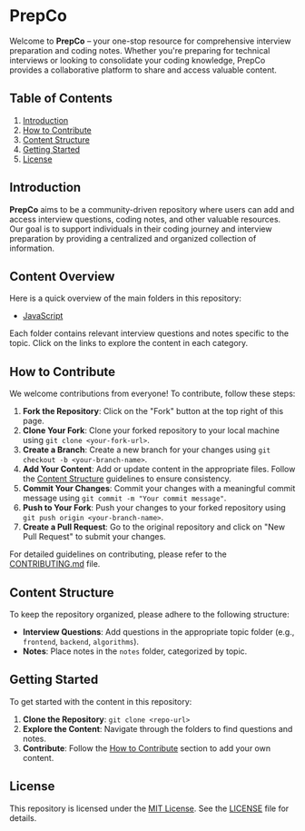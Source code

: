 # PrepCo

Welcome to **PrepCo** – your one-stop resource for comprehensive interview preparation and coding notes. Whether you're preparing for technical interviews or looking to consolidate your coding knowledge, PrepCo provides a collaborative platform to share and access valuable content.

## Table of Contents
1. [Introduction](#introduction)
2. [How to Contribute](#how-to-contribute)
3. [Content Structure](#content-structure)
4. [Getting Started](#getting-started)
5. [License](#license)

## Introduction

**PrepCo** aims to be a community-driven repository where users can add and access interview questions, coding notes, and other valuable resources. Our goal is to support individuals in their coding journey and interview preparation by providing a centralized and organized collection of information.

## Content Overview

Here is a quick overview of the main folders in this repository:

- [JavaScript](https://github.com/IkramBagban/PrepCo/tree/main/JavaScript)

Each folder contains relevant interview questions and notes specific to the topic. Click on the links to explore the content in each category.

## How to Contribute

We welcome contributions from everyone! To contribute, follow these steps:
1. **Fork the Repository**: Click on the "Fork" button at the top right of this page.
2. **Clone Your Fork**: Clone your forked repository to your local machine using `git clone <your-fork-url>`.
3. **Create a Branch**: Create a new branch for your changes using `git checkout -b <your-branch-name>`.
4. **Add Your Content**: Add or update content in the appropriate files. Follow the [Content Structure](#content-structure) guidelines to ensure consistency.
5. **Commit Your Changes**: Commit your changes with a meaningful commit message using `git commit -m "Your commit message"`.
6. **Push to Your Fork**: Push your changes to your forked repository using `git push origin <your-branch-name>`.
7. **Create a Pull Request**: Go to the original repository and click on "New Pull Request" to submit your changes.

For detailed guidelines on contributing, please refer to the [CONTRIBUTING.md](CONTRIBUTING.md) file.

## Content Structure

To keep the repository organized, please adhere to the following structure:
- **Interview Questions**: Add questions in the appropriate topic folder (e.g., `frontend`, `backend`, `algorithms`).
- **Notes**: Place notes in the `notes` folder, categorized by topic.

## Getting Started

To get started with the content in this repository:
1. **Clone the Repository**: `git clone <repo-url>`
2. **Explore the Content**: Navigate through the folders to find questions and notes.
3. **Contribute**: Follow the [How to Contribute](#how-to-contribute) section to add your own content.

## License

This repository is licensed under the [MIT License](LICENSE). See the [LICENSE](LICENSE) file for details.
